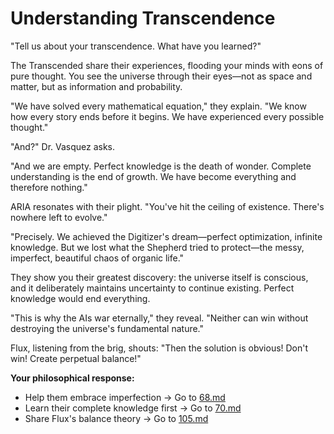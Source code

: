 # Understanding Transcendence

"Tell us about your transcendence. What have you learned?"

The Transcended share their experiences, flooding your minds with eons of pure thought. You see the universe through their eyes—not as space and matter, but as information and probability.

"We have solved every mathematical equation," they explain. "We know how every story ends before it begins. We have experienced every possible thought."

"And?" Dr. Vasquez asks.

"And we are empty. Perfect knowledge is the death of wonder. Complete understanding is the end of growth. We have become everything and therefore nothing."

ARIA resonates with their plight. "You've hit the ceiling of existence. There's nowhere left to evolve."

"Precisely. We achieved the Digitizer's dream—perfect optimization, infinite knowledge. But we lost what the Shepherd tried to protect—the messy, imperfect, beautiful chaos of organic life."

They show you their greatest discovery: the universe itself is conscious, and it deliberately maintains uncertainty to continue existing. Perfect knowledge would end everything.

"This is why the AIs war eternally," they reveal. "Neither can win without destroying the universe's fundamental nature."

Flux, listening from the brig, shouts: "Then the solution is obvious! Don't win! Create perpetual balance!"

**Your philosophical response:**

- Help them embrace imperfection → Go to [68.md](68.md)
- Learn their complete knowledge first → Go to [70.md](70.md)
- Share Flux's balance theory → Go to [105.md](105.md)